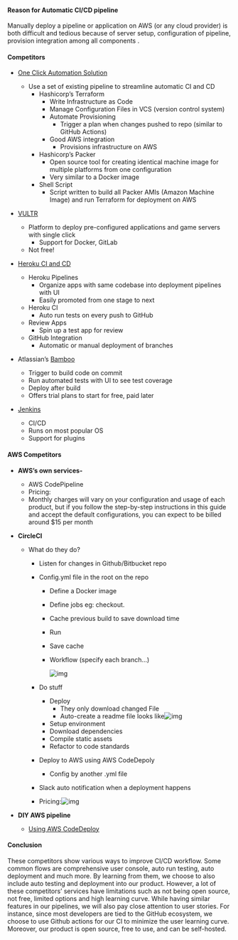 #### **Reason for Automatic CI/CD pipeline**

Manually deploy a pipeline or application on AWS (or any cloud provider) is both difficult and tedious because of server setup, configuration of pipeline, provision integration among all components  .



#### **Competitors**

- [One Click Automation Solution](https://blog.insightdatascience.com/one-click-automation-bbf95b15980a)

  - Use a set of existing pipeline to streamline automatic CI and CD
    - Hashicorp’s Terraform
      - Write Infrastructure as Code
      - Manage Configuration Files in VCS (version control system)
      - Automate Provisioning
        - Trigger a plan when changes pushed to repo (similar to GitHub Actions)
      - Good AWS integration
        - Provisions infrastructure on AWS
    - Hashicorp’s Packer
      - Open source tool for creating identical machine image for multiple platforms from one configuration
      - Very similar to a Docker image
    - Shell Script
      - Script written to build all Packer AMIs (Amazon Machine Image) and run Terraform for deployment on AWS

- [VULTR](https://www.vultr.com/features/one-click-apps/)

  - Platform to deploy pre-configured applications and game servers with single click
    - Support for Docker, GitLab
  - Not free!

- [Heroku CI and CD](https://www.heroku.com/continuous-delivery)

  - Heroku Pipelines
    - Organize apps with same codebase into deployment pipelines with UI
    - Easily promoted from one stage to next
  - Heroku CI
    - Auto run tests on every push to GitHub
  - Review Apps
    - Spin up a test app for review
  - GitHub Integration
    - Automatic or manual deployment of branches

- Atlassian’s [Bamboo](https://www.atlassian.com/software/bamboo)

  - Trigger to build code on commit
  - Run automated tests with UI to see test coverage
  - Deploy after build
  - Offers trial plans to start for free, paid later

- [Jenkins](https://www.jenkins.io/)

  - CI/CD
  - Runs on most popular OS
  - Support for plugins

  

#### **AWS Competitors**

- **AWS’s own services-**
  - AWS CodePipeline
  - Pricing:
  - Monthly charges will vary on your configuration and usage of each product, but if you follow the step-by-step instructions in this guide and accept the default configurations, you can expect to be billed around $15 per month

- **CircleCI** 

  - What do they do?

    - Listen for changes in Github/Bitbucket repo

    - Config.yml file in the root on the repo

      - Define a Docker image

      - Define jobs eg: checkout.

      - Cache previous build to save download time

      - Run

      - Save cache

      - Workflow (specify each branch…)

        ![img](https://lh6.googleusercontent.com/r1ashK2moxnShNySvcvLH07VnSE_g1CokXJLSBPoHgoyjbMz2ajCPfJ4F_IVO5AJa-MmnI-p9gSNcs51OTN9mJHvzcGUG2V_4VhXFcMljFHxGPDMRJohGcAWm5PB0o7YZM49Mg72)

    - Do stuff

      - Deploy
        - They only download changed File
        - Auto-create a readme file looks like![img](https://lh3.googleusercontent.com/XHcJ32X8mrkxlSWR4q_3D0Cs_MmOGT0HXO2l4-hp8GVlm5dvg0D9ysu6A4gUWeJTKxC7Yuuoq0t0wuPmP-bxnqEIAc4WnP_EDp0fSvHpl98LhzcYxPEOitSCN2dKZJK_V9_He-Ct)
      - Setup environment
      - Download dependencies
      - Compile static assets
      - Refactor to code standards

    - Deploy to AWS using AWS CodeDepoly

      - Config by another .yml file

    - Slack auto notification when a deployment happens

    - Pricing:![img](https://lh5.googleusercontent.com/WLTibd6FNLPAZ0m4jE1gzN4focIlLejMzHEqrO2AIdOHZBitvrkJ_Lu6UL8r8Mr_sse_UVXT9fSMAGQ3T7pArtWsx0Bxadr53RsUu9a6Yt9gvvwG4A380UshHB8TFXG7f3PqEKpe)

- **DIY AWS pipeline**

  - [Using AWS CodeDeploy](https://www.youtube.com/watch?v=zkNdHv1iMgY)



#### Conclusion

These competitors show various ways to improve CI/CD workflow. Some common flows are comprehensive user console, auto run testing, auto deployment and much more. By learning from them, we choose to also include auto testing and deployment into our product. However, a lot of these competitors’ services have limitations such as not being open source, not free, limited options and high learning curve. While having similar features in our pipelines, we will also pay close attention to user stories. For instance, since most developers are tied to the GitHub ecosystem, we choose to use Github actions for our CI to minimize the user learning curve. Moreover, our product is open source, free to use, and can be self-hosted. 





